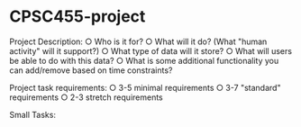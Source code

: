 # CPSC455-project

Project Description:
○ Who is it for?
○ What will it do? (What "human activity" will it support?)
○ What type of data will it store?
○ What will users be able to do with this data?
○ What is some additional functionality you can add/remove based on time
constraints?


Project task requirements:
○ 3-5 minimal requirements
○ 3-7 "standard" requirements 
○ 2-3 stretch requirements

Small Tasks:

